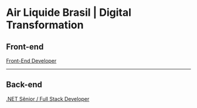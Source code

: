 # Air Liquide Brasil | Digital Transformation

## Front-end

[Front-End Developer](https://github.com/albdigitalteam/vagas/blob/master/frontend.md)

---

## Back-end

[.NET Sênior / Full Stack Developer](https://github.com/albdigitalteam/vagas/blob/master/backend.md#net-s%C3%AAnior--full-stack-developer--air-liquide-brasil--digital-team)
